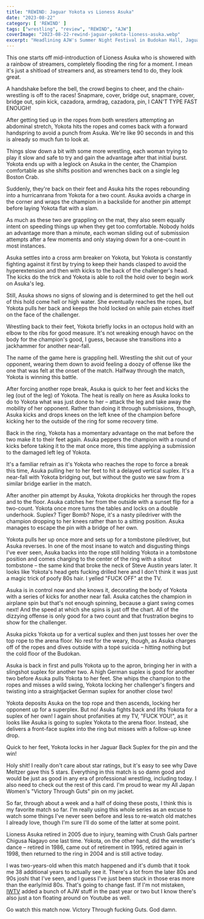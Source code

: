 ```yaml
---
title: "REWIND: Jaguar Yokota vs Lioness Asuka"
date: "2023-08-22"
category: [ 'REWIND' ]
tags: ["wrestling", "review", "REWIND", "AJW"]
coverImage: "2023-08-22-rewind-jaguar-yokota-lioness-asuka.webp"
excerpt: "Headlining AJW's Summer Night Festival in Budokan Hall, Jaguar Yokota defends the WWWA Title against Lioness Asuka."
---
```


This one starts off mid-introduction of Lioness Asuka who is showered with a rainbow of streamers, completely flooding the ring for a moment. I mean it's just a shitload of streamers and, as streamers tend to do, they look great.

A handshake before the bell, the crowd begins to cheer, and the chain-wrestling is off to the races! Snapmare, cover, bridge out, snapmare, cover, bridge out, spin kick, cazadora, armdrag, cazadora, pin, I CAN'T TYPE FAST ENOUGH!

After getting tied up in the ropes from both wrestlers attempting an abdominal stretch, Yokota hits the ropes and comes back with a forward handspring to avoid a punch from Asuka. We're like 90 seconds in and this is already so much fun to look at.

Things slow down a bit with some more wrestling, each woman trying to play it slow and safe to try and gain the advantage after that initial burst. Yokota ends up with a leglock on Asuka in the center, the Champion comfortable as she shifts position and wrenches back on a single leg Boston Crab.

Suddenly, they're back on their feet and Asuka hits the ropes rebounding into a hurricanrana from Yokota for a two count. Asuka avoids a charge in the corner and wraps the champion in a backslide for another pin attempt before laying Yokota flat with a slam.

As much as these two are grappling on the mat, they also seem equally intent on speeding things up when they get too comfortable. Nobody holds an advantage more than a minute, each woman sliding out of submission attempts after a few moments and only staying down for a one-count in most instances.

Asuka settles into a cross arm breaker on Yokota, but Yokota is constantly fighting against it first by trying to keep their hands clasped to avoid the hyperextension and then with kicks to the back of the challenger's head. The kicks do the trick and Yokota is able to roll the hold over to begin work on Asuka's leg.

Still, Asuka shows no signs of slowing and is determined to get the hell out of this hold come hell or high water. She eventually reaches the ropes, but Yokota pulls her back and keeps the hold locked on while pain etches itself on the face of the challenger.

Wrestling back to their feet, Yokota briefly locks in an octopus hold with an elbow to the ribs for good measure. It's not wreaking enough havoc on the body for the champion's good, I guess, because she transitions into a jackhammer for another near-fall.

The name of the game here is grappling hell. Wrestling the shit out of your opponent, wearing them down to avoid feeling a doozy of offense like the one that was felt at the onset of the match. Halfway through the match, Yokota is winning this battle.

After forcing another rope break, Asuka is quick to her feet and kicks the leg (out of the leg) of Yokota. The heat is really on here as Asuka looks to do to Yokota what was just done to her – attack the leg and take away the mobility of her opponent. Rather than doing it through submissions, though, Asuka kicks and drops knees on the left knee of the champion before kicking her to the outside of the ring for some recovery time.

Back in the ring, Yokota has a momentary advantage on the mat before the two make it to their feet again. Asuka peppers the champion with a round of kicks before taking it to the mat once more, this time applying a submission to the damaged left leg of Yokota.

It's a familiar refrain as it's Yokota who reaches the rope to force a break this time, Asuka pulling her to her feet to hit a delayed vertical suplex. It's a near-fall with Yokota bridging out, but without the gusto we saw from a similar bridge earlier in the match.

After another pin attempt by Asuka, Yokota dropkicks her through the ropes and to the floor. Asuka catches her from the outside with a sunset flip for a two-count. Yokota once more turns the tables and locks on a double underhook. Suplex? Tiger Bomb? Nope, it's a nasty piledriver with the champion dropping to her knees rather than to a sitting position. Asuka manages to escape the pin with a bridge of her own.

Yokota pulls her up once more and sets up for a tombstone piledriver, but Asuka reverses. In one of the most insane to watch and disgusting things I've ever seen, Asuka backs into the rope still holding Yokota in a tombstone position and comes charging to the center of the ring with a sitout tombstone – the same kind that broke the neck of Steve Austin years later. It looks like Yokota's head gets fucking drilled here and I don't think it was just a magic trick of poofy 80s hair. I yelled "FUCK OFF" at the TV.

Asuka is in control now and she knows it, decorating the body of Yokota with a series of kicks for another near fall. Asuka catches the champion in airplane spin but that's not enough spinning, because a giant swing comes next! And the speed at which she spins is just off the chart. All of the dizzying offense is only good for a two count and that frustration begins to show for the challenger.

Asuka picks Yokota up for a vertical suplex and then just tosses her over the top rope to the arena floor. No rest for the weary, though, as Asuka charges off of the ropes and dives outside with a topé suicida – hitting nothing but the cold floor of the Budokan.

Asuka is back in first and pulls Yokota up to the apron, bringing her in with a slingshot suplex for another two. A high German suplex is good for another two before Asuka pulls Yokota to her feet. She whips the champion to the ropes and misses a wild swing, Yokota locking her challenger's fingers and twisting into a straightjacket German suplex for another close two!

Yokota deposits Asuka on the top rope and then ascends, locking her opponent up for a superplex. But no! Asuka fights back and lifts Yokota for a suplex of her own! I again shout profanities at my TV, "FUCK YOU!", as it looks like Asuka is going to suplex Yokota to the arena floor. Instead, she delivers a front-face suplex into the ring but misses with a follow-up knee drop.

Quick to her feet, Yokota locks in her Jaguar Back Suplex for the pin and the win!

Holy shit! I really don't care about star ratings, but it's easy to see why Dave Meltzer gave this 5 stars. Everything in this match is so damn good and would be just as good in any era of professional wrestling, including today. I also need to check out the rest of this card. I'm proud to wear my All Japan Women's "Victory Through Guts" pin on my jacket.

So far, through about a week and a half of doing these posts, I think this is my favorite match so far. I'm really using this whole series as an excuse to watch some things I've never seen before and less to re-watch old matches I already love, though I'm sure I'll do some of the latter at some point.

Lioness Asuka retired in 2005 due to injury, teaming with Crush Gals partner Chigusa Nagayo one last time. Yokota, on the other hand, did the wrestler's dance – retired in 1986, came out of retirement in 1995, retired again in 1998, then returned to the ring in 2004 and is still active today.

I was two-years-old when this match happened and it's dumb that it took me 38 additional years to actually see it. There's a lot from the later 80s and 90s joshi that I've seen, and I guess I've just been stuck in those eras more than the early/mid 80s. That's going to change fast. If I'm not mistaken, [IWTV](https://independentwrestling.tv/) added a bunch of AJW stuff in the past year or two but I know there's also just a ton floating around on Youtube as well.

Go watch this match now. Victory Through fucking Guts. God damn.